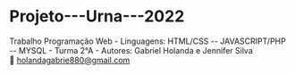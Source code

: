 # Projeto---Urna---2022
Trabalho Programação Web - Linguagens: HTML/CSS -- JAVASCRIPT/PHP -- MYSQL - Turma 2°A - Autores: Gabriel Holanda e Jennifer Silva  
:e-mail: holandagabrie880@gmail.com
